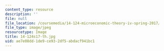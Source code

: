 ```yaml
---
content_type: resource
description: ''
file: null
file_location: /coursemedia/14-124-microeconomic-theory-iv-spring-2017/ae7e08dd1de9ce932df5abdacf941bc1_14-124s17-th.jpg
file_type: image/jpeg
resourcetype: Image
title: 14-124s17-th.jpg
uid: ae7e08dd-1de9-ce93-2df5-abdacf941bc1
---
```

